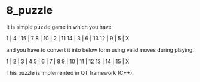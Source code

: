 # 8_puzzle
It is simple puzzle game in which you have 

  1  | 4   | 15 | 7
  8  | 10  | 2  | 11
  14 | 3   | 6  | 13
  12 | 9   | 5  | X

  and you have to convert it into below form using valid moves during playing.

  1  | 2  | 3   | 4
  5  | 6  | 7   | 8
  9  | 10 | 11  | 12
  13 | 14 | 15  | X
  
  This puzzle is implemented in QT framework (C++).

